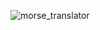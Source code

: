 ![morse_translator](https://user-images.githubusercontent.com/92393578/162623552-c212ad3c-44b4-4509-a835-98b71e2d290c.png)
